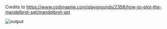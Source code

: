 Credits to https://www.codingame.com/playgrounds/2358/how-to-plot-the-mandelbrot-set/mandelbrot-set

![output](https://github.com/Robert-Rendell/mandelbrot-set/assets/11077105/6f2bba5e-eea1-4653-b062-9a9a41738708)
